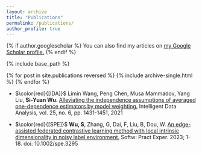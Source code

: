 ```yaml
---
layout: archive
title: "Publications"
permalink: /publications/
author_profile: true
---
```


{% if author.googlescholar %}
  You can also find my articles on <u><a href="{{author.googlescholar}}">my Google Scholar profile</a>.</u>
{% endif %}

{% include base_path %}

{% for post in site.publications reversed %}
  {% include archive-single.html %}
{% endfor %}

* $\color{red}{[IDA]}$ Limin Wang, Peng Chen, Musa Mammadov, Yang Liu, **Si-Yuan Wu**. [Alleviating the independence assumptions of averaged one-dependence estimators by model weighting.](https://content.iospress.com/articles/intelligent-data-analysis/ida205400) Intelligent Data Analysis, vol. 25, no. 6, pp. 1431-1451, 2021

* $\color{red}{[SPE]}$ **Wu, S**, Zhang, G, Dai, F, Liu, B, Dou, W. [An edge-assisted federated contrastive learning method with local intrinsic dimensionality in noisy label environment.](https://onlinelibrary.wiley.com/doi/epdf/10.1002/spe.3295) Softw: Pract Exper. 2023; 1-18. doi: 10.1002/spe.3295
  
<!-- 
* $\color{red}{[INFOCOM]}$ **Nan Yu**, Haipeng Dai, Alex X. Liu and Bingchuan Tian. [Placement of Connected Wireless 
Chargers.](https://ieeexplore.ieee.org/stamp/stamp.jsp?tp=&arnumber=8485934) In Proceedings of the 37th Annual IEEE International Conference on Computer Communications (INFOCOM), Honolulu, HI, USA, April 15-19, 2018. Acceptance rate: 309/1606 = 19.2%.
* $\color{red}{[Ubicomp]}$ **Nan Yu**, Wei Wang, Alex X. Liu and Lingtao Kong. [QGesture: Quantifying Gesture Distance and Direction with WiFi Signals.](https://dl.acm.org/citation.cfm?id=3191783) In Proceedings of the ACM on Interactive, Mobile, Wearable and Ubiquitous Technologies (UbiCOMP), Volume 2 ,Issue 1, Article No. 51, March 2018.
* $\color{red}{[Springer]}$ Haipeng Dai, **Nan Yu**, Alex X. Liu, Bingchuan Tian and Chen, Guihai. [Wireless Charger Deployment with Communication Constraint.](https://link.springer.com/content/pdf/10.1007%2F978-3-319-32903-1_271-1.pdf) In Proceedings of book Encyclopedia of Wireless Networks, Springer International Publishing.
* $\color{red}{[TMC]}$ Xiaoyu Wang, Haipeng Dai, Wang Weijun, Jiaqi Zheng, **Nan Yu**, Guihai Chen, Wanchun Dou, Xiaobing Wu. [Practical Heterogeneous Wireless Charger Placement with Obstacles.](https://ieeexplore.ieee.org/stamp/stamp.jsp?tp=&arnumber=8714083) IEEE Transactions on Mobile Computing (TMC), 2019. TBD -->
